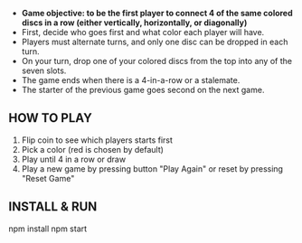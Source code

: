 - **Game objective: to be the first player to connect 4 of the same colored discs in a row (either vertically, horizontally, or diagonally)**
- First, decide who goes first and what color each player will have.
- Players must alternate turns, and only one disc can be dropped in each turn.
- On your turn, drop one of your colored discs from the top into any of the seven slots.
- The game ends when there is a 4-in-a-row or a stalemate.
- The starter of the previous game goes second on the next game.

## HOW TO PLAY

1. Flip coin to see which players starts first
2. Pick a color (red is chosen by default)
3. Play until 4 in a row or draw
4. Play a new game by pressing button "Play Again" or reset by pressing "Reset Game"

## INSTALL & RUN

npm install
npm start
